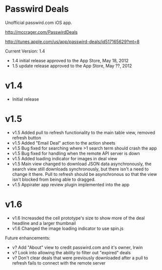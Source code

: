 Passwird Deals
======================

Unofficial passwird.com iOS app.

http://mccrager.com/PasswirdDeals

http://itunes.apple.com/us/app/passwird-deals/id517165629?mt=8

Current Version: 1.4

- 1.4 initial release approved to the App Store, May 18, 2012
- 1.5  update release approved to the App Store, May ??, 2012

v1.4
====
- Initial release

v1.5
====
- v1.5 Added pull to refresh functionality to the main table view, removed refresh button
- v1.5 Added "Email Deal" action to the action sheets
- v1.5 Bug fixed for searching where >1 search term should crash the app
- v1.5 Bug fixed for handling when the remote API server is down
- v1.5 Added loading indicator for images in deal view
- v1.5 Main view changed to download JSON data asynchronously, the search view still downloads synchronously, but there isn't a need to change it there. Pull to refresh should be asynchronous so that the view isn't blocked from being able to dragged.
- v1.5 Appirater app review plugin implemented into the app

v1.6
====
- v1.6 Increasded the cell prototype's size to show more of the deal headline and a larger thumbnail
- v1.6 Changed the image loading indicator to use spin.js

Future enhancements:
- v? Add "About" view to credit passwird.com and it's owner, Irwin
- v? Look into allowing the ability to filter out "expired" deals
- v? Don't clear deals that were previously downloaded after a pull to refresh fails to connect with the remote server